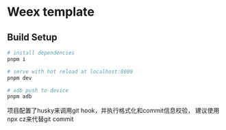 #  Weex template

## Build Setup

```bash
# install dependencies
pnpm i

# serve with hot reload at localhost:8080
pnpm dev

# adb push to device
pnpm adb
```

项目配置了husky来调用git hook，并执行格式化和commit信息校验，
建议使用npx cz来代替git commit
